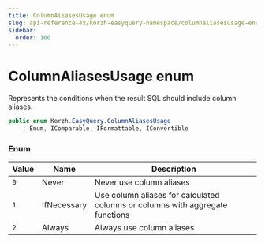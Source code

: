 ```yaml
---
title: ColumnAliasesUsage enum
slug: api-reference-4x/korzh-easyquery-namespace/columnaliasesusage-enum
sidebar:
  order: 100
---
```

# ColumnAliasesUsage enum

Represents the conditions when the result SQL should include column aliases.
```csharp
public enum Korzh.EasyQuery.ColumnAliasesUsage
    : Enum, IComparable, IFormattable, IConvertible

```

### Enum

| Value | Name | Description | 
| --- | --- | --- | 
| `0` | Never | Never use column aliases | 
| `1` | IfNecessary | Use column aliases for calculated columns or columns with aggregate functions | 
| `2` | Always | Always use column aliases |
